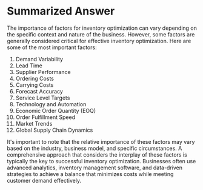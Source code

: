 # Summarized Answer

The importance of factors for inventory optimization can vary depending on the specific context and nature of the 
business. However, some factors are generally considered critical for effective inventory optimization. 
Here are some of the most important factors:

1. Demand Variability
2. Lead Time
3. Supplier Performance
4. Ordering Costs
5. Carrying Costs
6. Forecast Accuracy
7. Service Level Targets
8. Technology and Automation
9. Economic Order Quantity (EOQ)
10. Order Fulfillment Speed
11. Market Trends
12. Global Supply Chain Dynamics

It's important to note that the relative importance of these factors may vary based on the industry, business model, 
and specific circumstances. A comprehensive approach that considers the interplay of these factors is typically the 
key to successful inventory optimization. Businesses often use advanced analytics, inventory management software, 
and data-driven strategies to achieve a balance that minimizes costs while meeting customer demand effectively.